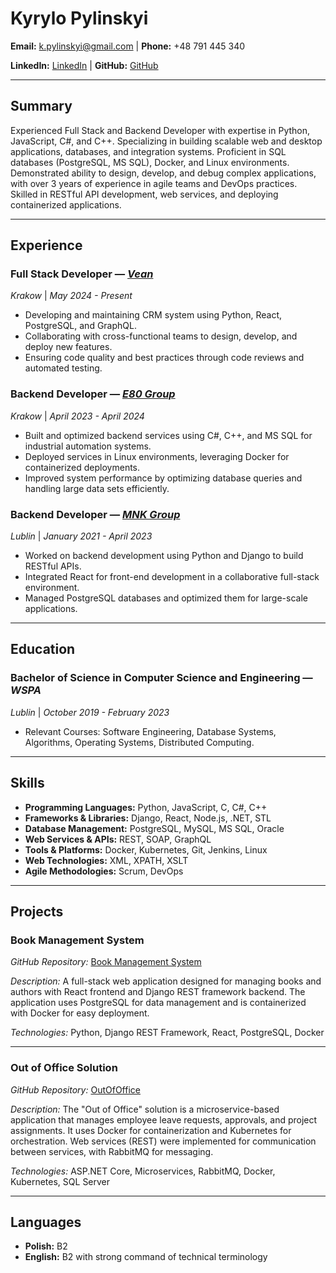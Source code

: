# **Kyrylo Pylinskyi**
**Email:** k.pylinskyi@gmail.com | **Phone:** +48 791 445 340 

**LinkedIn:** [LinkedIn](https://www.linkedin.com/in/kyrylo-pylinskyi) | **GitHub:** [GitHub](https://github.com/kyrylo-pylinskyi)

---

## **Summary**

Experienced Full Stack and Backend Developer with expertise in Python, JavaScript, C#, and C++. Specializing in building scalable web and desktop applications, databases, and integration systems. Proficient in SQL databases (PostgreSQL, MS SQL), Docker, and Linux environments. Demonstrated ability to design, develop, and debug complex applications, with over 3 years of experience in agile teams and DevOps practices. Skilled in RESTful API development, web services, and deploying containerized applications.

---

## **Experience**

### **Full Stack Developer** — [*Vean*](https://vean-tattoo.com/en/)  
*Krakow* | *May 2024 - Present*

- Developing and maintaining CRM system using Python, React, PostgreSQL, and GraphQL.
- Collaborating with cross-functional teams to design, develop, and deploy new features.
- Ensuring code quality and best practices through code reviews and automated testing.

### **Backend Developer** — [*E80 Group*](https://www.e80group.com/en/)
*Krakow* | *April 2023 - April 2024*

- Built and optimized backend services using C#, C++, and MS SQL for industrial automation systems.
- Deployed services in Linux environments, leveraging Docker for containerized deployments.
- Improved system performance by optimizing database queries and handling large data sets efficiently.

### **Backend Developer** — [*MNK Group*](https://www.maxi.parts/)  
*Lublin* | *January 2021 - April 2023*

- Worked on backend development using Python and Django to build RESTful APIs.
- Integrated React for front-end development in a collaborative full-stack environment.
- Managed PostgreSQL databases and optimized them for large-scale applications.

---

## **Education**

### **Bachelor of Science in Computer Science and Engineering** — *WSPA*  
*Lublin* | *October 2019 - February 2023*

- Relevant Courses: Software Engineering, Database Systems, Algorithms, Operating Systems, Distributed Computing.

---

## **Skills**

- **Programming Languages:** Python, JavaScript, C, C#, C++
- **Frameworks & Libraries:** Django, React, Node.js, .NET, STL
- **Database Management:** PostgreSQL, MySQL, MS SQL, Oracle
- **Web Services & APIs:** REST, SOAP, GraphQL
- **Tools & Platforms:** Docker, Kubernetes, Git, Jenkins, Linux
- **Web Technologies:** XML, XPATH, XSLT
- **Agile Methodologies:** Scrum, DevOps

---

## **Projects**

### **Book Management System**  
*GitHub Repository:* [Book Management System](https://github.com/kyrylo-pylinskyi/book-management-system)  

*Description:* A full-stack web application designed for managing books and authors with React frontend and Django REST framework backend. The application uses PostgreSQL for data management and is containerized with Docker for easy deployment.

*Technologies:* Python, Django REST Framework, React, PostgreSQL, Docker

---

### **Out of Office Solution**  
*GitHub Repository:* [OutOfOffice](https://github.com/kyrylo-pylinskyi/OutOfOffice)  

*Description:* The "Out of Office" solution is a microservice-based application that manages employee leave requests, approvals, and project assignments. It uses Docker for containerization and Kubernetes for orchestration. Web services (REST) were implemented for communication between services, with RabbitMQ for messaging. 

*Technologies:* ASP.NET Core, Microservices, RabbitMQ, Docker, Kubernetes, SQL Server

---

## **Languages**

- **Polish:** B2
- **English:** B2 with strong command of technical terminology